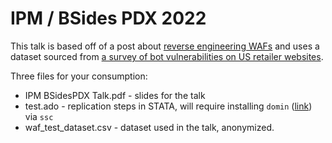 # IPM / BSides PDX 2022

This talk is based off of a post about [reverse engineering WAFs](https://www.ipm-corporation.com/research/reverse-engineering-how-the-waf-industry-identifies-bots) and uses a dataset sourced from [a survey of bot vulnerabilities on US retailer websites](https://www.ipm-corporation.com/research/surveying-the-bot-manipulation-landscape-among-top-us-retailers).

Three files for your consumption:

* IPM BSidesPDX Talk.pdf - slides for the talk
* test.ado - replication steps in STATA, will require installing `domin` ([link](https://github.com/jluchman/domin)) via `ssc`
* waf_test_dataset.csv - dataset used in the talk, anonymized.
